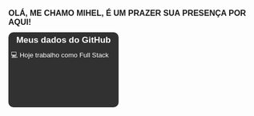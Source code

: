 <div style="font-size: 6pt; font-family: Arial, Helvetica, sans-serif;">
    <h1>OLÁ, ME CHAMO MIHEL, É UM PRAZER SUA PRESENÇA POR AQUI!</h1>
</div>
<div style="background-color: rgb(49, 49, 49); width: 220px; height: 150px; font-size: 6pt; font-family: Arial, Helvetica, sans-serif; border-radius: 10px;">
    <h3 style="text-align: center; padding: 5px; font-size: 13pt; margin: 0; color: white;">Meus dados do GitHub</h3>
    <p style="font-size: 10pt; padding: 5px; margin: 0; color: white;">&#128187 Hoje trabalho como Full Stack</p>
</div>
